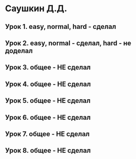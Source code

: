 # Саушкин Д.Д.
## Урок 1. easy, normal, hard - сделал
## Урок 2. easy, normal - сделал, hard - не доделал
## Урок 3. общее - НЕ сделал
## Урок 4. общее - НЕ сделал
## Урок 5. общее - НЕ сделал
## Урок 6. общее - НЕ сделал
## Урок 7. общее - НЕ сделал
## Урок 8. общее - НЕ сделал
